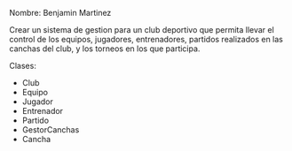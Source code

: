 Nombre: Benjamin Martinez

Crear un sistema de gestion para un club deportivo que permita 
llevar el control de los equipos, jugadores, entrenadores, partidos
realizados en las canchas del club, y los torneos en los que participa.

Clases:
- Club
- Equipo
- Jugador
- Entrenador
- Partido
- GestorCanchas
- Cancha